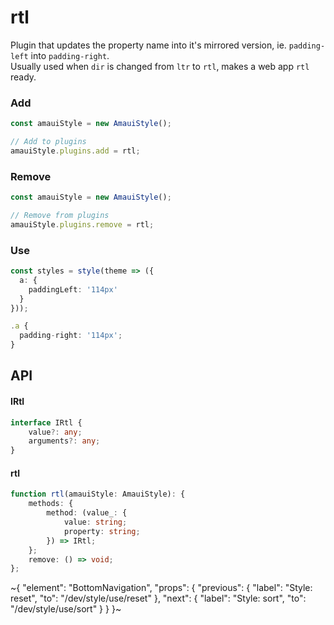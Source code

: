 
# rtl

Plugin that updates the property name into it's mirrored version, ie. `padding-left` into `padding-right`. \
Usually used when `dir` is changed from `ltr` to `rtl`, makes a web app `rtl` ready.

### Add

```ts
const amauiStyle = new AmauiStyle();

// Add to plugins
amauiStyle.plugins.add = rtl;
```

### Remove

```ts
const amauiStyle = new AmauiStyle();

// Remove from plugins
amauiStyle.plugins.remove = rtl;
```

### Use

```ts
const styles = style(theme => ({
  a: {
    paddingLeft: '114px'
  }
}));

.a {
  padding-right: '114px';
}
```

## API

#### IRtl

```ts
interface IRtl {
    value?: any;
    arguments?: any;
}
```

#### rtl

```ts
function rtl(amauiStyle: AmauiStyle): {
    methods: {
        method: (value_: {
            value: string;
            property: string;
        }) => IRtl;
    };
    remove: () => void;
};
```


~{
  "element": "BottomNavigation",
  "props": {
    "previous": {
      "label": "Style: reset",
      "to": "/dev/style/use/reset"
    },
    "next": {
      "label": "Style: sort",
      "to": "/dev/style/use/sort"
    }
  }
}~
